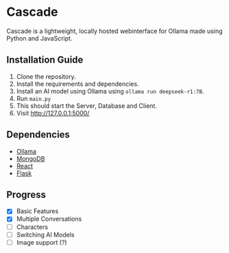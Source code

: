 # Cascade
Cascade is a lightweight, locally hosted webinterface for Ollama made using Python and JavaScript.

## Installation Guide
1. Clone the repository.
2. Install the requirements and dependencies.
3. Install an AI model using Ollama using `ollama run deepseek-r1:7B`.
4. Run `main.py`
5. This should start the Server, Database and Client.
6. Visit http://127.0.0.1:5000/

## Dependencies
- [Ollama](https://github.com/ollama/ollama)
- [MongoDB](https://www.mongodb.com/try/download/community)
- [React](https://react.dev/)
- [Flask](https://flask.palletsprojects.com/en/stable/)

## Progress
- [x] Basic Features
- [x] Multiple Conversations
- [ ] Characters 
- [ ] Switching AI Models
- [ ] Image support (?)